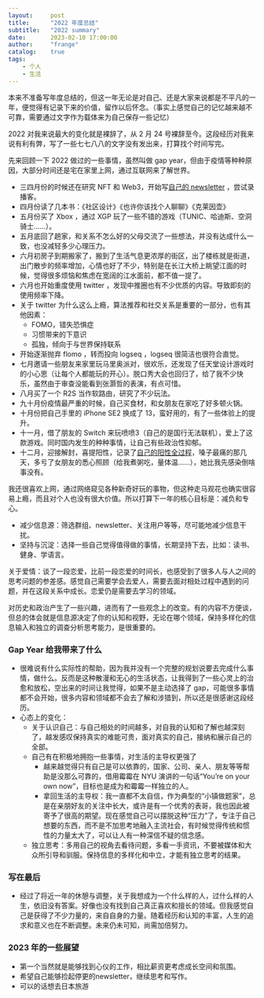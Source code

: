 ```yaml
---
layout:     post
title:      "2022 年度总结"
subtitle:   "2022 summary"
date:       2023-02-10 17:00:00
author:     "frange"
catalog:    true
tags:
    - 个人
    - 生活
---
```


本来不准备写年度总结的，但这一年无论是对自己、还是大家来说都是不平凡的一年，便觉得有记录下来的价值，留作以后怀念。（事实上感觉自己的记忆越来越不可靠，需要通过文字作为载体来为自己保存一些记忆）

2022 对我来说最大的变化就是裸辞了，从 2 月 24 号裸辞至今。这段经历对我来说有利有弊，写了一些七七八八的文字没有发出来，打算找个时间写完。

先来回顾一下 2022 做过的一些事情，虽然叫做 gap year，但由于疫情等种种原因，大部分时间还是宅在家里上网，通过互联网来了解世界。
- 三四月份的时候还在研究 NFT 和 Web3，开始写[自己的 newsletter](https://gamer.zhubai.love/) ，尝试录播客。
- 四月份读了几本书：《社区设计》《也许你该找个人聊聊》《克莱因壶》
- 五月份买了 Xbox ，通过 XGP 玩了一些不错的游戏（TUNIC、哈迪斯、空洞骑士……）。
- 五月底回了趟家，和关系不怎么好的父母交流了一些想法，并没有达成什么一致，也没减轻多少心理压力。
- 六月初房子到期搬家了，搬到了生活气息更浓厚的街区，出了楼栋就是街道，出门散步的频率增加，心情也好了不少，特别是在长江大桥上眺望江面的时候，觉得很多烦恼和焦虑在宽阔的江水面前，都不值一提了。
- 六月也开始重度使用 twitter ，发现中推圈也有不少优质的内容。导致即刻的使用频率下降。
- 关于 twitter 为什么这么上瘾，算法推荐和社交关系是重要的一部分，也有其他因素：
	- FOMO，错失恐惧症
	- 习惯带来的下意识
	- 孤独，倾向于与世界保持联系
- 开始逐渐抛弃 flomo ，转而投向 logseq ，logseq 很简洁也很符合直觉。
- 七月邀请一些朋友来家里玩马里奥派对，很欢乐，还发现了任天堂设计游戏时的小心思（让每个人都能玩的开心）。脱口秀大会也回归了，给了我不少快乐，虽然由于审查没能看到张灏哲的表演，有点可惜。
- 八月买了一个 R2S 当作软路由，研究了不少玩法。
- 九十月份疫情最严重的时候，自己买食材，和女朋友在家吃了好多顿火锅。
- 十月份把自己手里的 iPhone SE2 换成了 13，蛮好用的，有了一些体验上的提升。
- 十一月，借了朋友的 Switch 来玩喷喷3（自己的是国行无法联机），爱上了这款游戏。同时国内发生的种种事情，让自己有些政治性抑郁。
- 十二月，迎接解封，喜提阳性，记录了[自己的阳性全过程](https://frange.montaigne.io/xin-guan-yang-xing-jing-li-fen-xiang)，嗓子最痛的那几天，多亏了女朋友的悉心照顾（给我煮粥吃，量体温……），她比我先感染倒啥事没有。

我还很喜欢上网，通过网络窥见各种新奇好玩的事物，但这种走马观花也确实很容易上瘾，而且对个人也没有很大价值。所以打算下一年的核心目标是：减负和专心。
- 减少信息源：筛选群组、newsletter、关注用户等等，尽可能地减少信息干扰。
- 坚持与沉淀：选择一些自己觉得值得做的事情，长期坚持下去，比如：读书、健身、学语言。

关于爱情：谈了一段恋爱，比前一段恋爱的时间长，也感受到了很多人与人之间的思考问题的参差感。感觉自己需要学会去爱人，需要去面对相处过程中遇到的问题，并在这段关系中成长。恋爱仍是需要去学习的领域。

对历史和政治产生了一些兴趣，进而有了一些观念上的改变。有的内容不方便谈，但总的体会就是信息源决定了你的认知和视野，无论在哪个领域，保持多样化的信息输入和独立的调查分析思考能力，是很重要的。

### Gap Year 给我带来了什么

- 很难说有什么实际性的帮助，因为我并没有一个完整的规划说要去完成什么事情，做什么。反而是这种散漫和无心的生活状态，让我得到了一些心灵上的治愈和放松，空出来的时间让我觉得，如果不是主动选择了 gap，可能很多事情都不会开始，很多内容和领域都不会去了解和涉猎到，所以还是很感谢这段经历。
- 心态上的变化：
	- 关于认识自己：与自己相处的时间越多，对自我的认知和了解也越深刻了，越发感叹保持真实的难能可贵，面对真实的自己，接纳和展示自己的全部。
	- 自己有在积极地拥抱一些事情，对生活的主导权更强了
		- 越来越觉得只有自己是可以依靠的，国家、公司、亲人、朋友等等帮助是没那么可靠的，借用霉霉在 NYU 演讲的一句话“You’re on your own now”，目标也是成为和霉霉一样独立的人。
		- 拿回生活的主导权：我一直都不太自信，作为典型的“小镇做题家”，总是在亲朋好友的关注中长大，或许是有一个优秀的表哥，我也因此被寄予了很高的期望。现在感觉自己可以摆脱这种“压力”了，专注于自己想要的东西，而不是不加思考地融入主流社会，有时候觉得传统和惯性的力量太大了，可以让人有一种深信不疑的信念感。
	- 独立思考：多用自己的视角去看待问题，多看一手资讯，不要被媒体和大众所引导和驯服。保持信息的多样化和中立，才能有独立思考的结果。

### 写在最后

- 经过了将近一年的休憩与调整，关于我想成为一个什么样的人，过什么样的人生，依旧没有答案。好像也没有找到自己真正喜欢和擅长的领域。但我感觉自己是获得了不少力量的，来自自身的力量。随着经历和认知的丰富，人生的追求和意义也在不断调整。未来仍未可知，尚需加倍努力。

### 2023 年的一些展望

- 第一个当然就是能够找到心仪的工作，相比薪资更考虑成长空间和氛围。
- 希望自己能够捡起停更的newsletter，继续思考和写作。
- 可以的话想去日本旅游